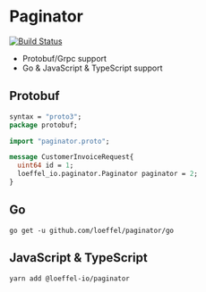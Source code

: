 # Paginator

[![Build Status](https://cloud.drone.io/api/badges/loeffel-io/paginator/status.svg)](https://cloud.drone.io/loeffel-io/paginator)

- Protobuf/Grpc support
- Go & JavaScript & TypeScript support

## Protobuf

```protobuf
syntax = "proto3";
package protobuf;

import "paginator.proto";

message CustomerInvoiceRequest{
  uint64 id = 1;
  loeffel_io.paginator.Paginator paginator = 2;
}
```

## Go

```
go get -u github.com/loeffel/paginator/go
```

## JavaScript & TypeScript

``` 
yarn add @loeffel-io/paginator 
```